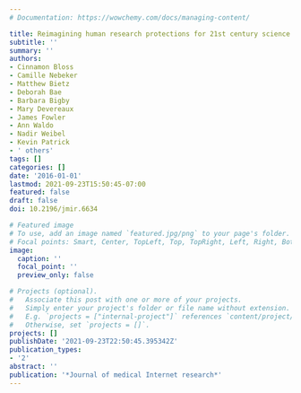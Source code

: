```yaml
---
# Documentation: https://wowchemy.com/docs/managing-content/

title: Reimagining human research protections for 21st century science
subtitle: ''
summary: ''
authors:
- Cinnamon Bloss
- Camille Nebeker
- Matthew Bietz
- Deborah Bae
- Barbara Bigby
- Mary Devereaux
- James Fowler
- Ann Waldo
- Nadir Weibel
- Kevin Patrick
- ' others'
tags: []
categories: []
date: '2016-01-01'
lastmod: 2021-09-23T15:50:45-07:00
featured: false
draft: false
doi: 10.2196/jmir.6634

# Featured image
# To use, add an image named `featured.jpg/png` to your page's folder.
# Focal points: Smart, Center, TopLeft, Top, TopRight, Left, Right, BottomLeft, Bottom, BottomRight.
image:
  caption: ''
  focal_point: ''
  preview_only: false

# Projects (optional).
#   Associate this post with one or more of your projects.
#   Simply enter your project's folder or file name without extension.
#   E.g. `projects = ["internal-project"]` references `content/project/deep-learning/index.md`.
#   Otherwise, set `projects = []`.
projects: []
publishDate: '2021-09-23T22:50:45.395342Z'
publication_types:
- '2'
abstract: ''
publication: '*Journal of medical Internet research*'
---
```

